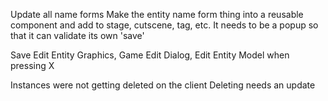 Update all name forms 
  Make the entity name form thing into a reusable component and add to stage, cutscene, tag, etc. It needs to be a popup so that it can validate its own 'save' 

  Save Edit Entity Graphics, Game Edit Dialog, Edit Entity Model when pressing X

Instances were not getting deleted on the client
Deleting needs an update
